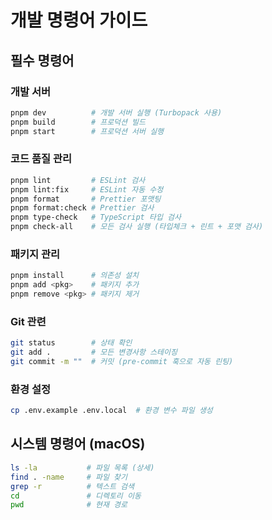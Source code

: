 # 개발 명령어 가이드

## 필수 명령어

### 개발 서버
```bash
pnpm dev          # 개발 서버 실행 (Turbopack 사용)
pnpm build        # 프로덕션 빌드
pnpm start        # 프로덕션 서버 실행
```

### 코드 품질 관리
```bash
pnpm lint         # ESLint 검사
pnpm lint:fix     # ESLint 자동 수정
pnpm format       # Prettier 포맷팅
pnpm format:check # Prettier 검사
pnpm type-check   # TypeScript 타입 검사
pnpm check-all    # 모든 검사 실행 (타입체크 + 린트 + 포맷 검사)
```

### 패키지 관리
```bash
pnpm install      # 의존성 설치
pnpm add <pkg>    # 패키지 추가
pnpm remove <pkg> # 패키지 제거
```

### Git 관련
```bash
git status        # 상태 확인
git add .         # 모든 변경사항 스테이징
git commit -m ""  # 커밋 (pre-commit 훅으로 자동 린팅)
```

### 환경 설정
```bash
cp .env.example .env.local  # 환경 변수 파일 생성
```

## 시스템 명령어 (macOS)
```bash
ls -la           # 파일 목록 (상세)
find . -name     # 파일 찾기
grep -r          # 텍스트 검색
cd               # 디렉토리 이동
pwd              # 현재 경로
```